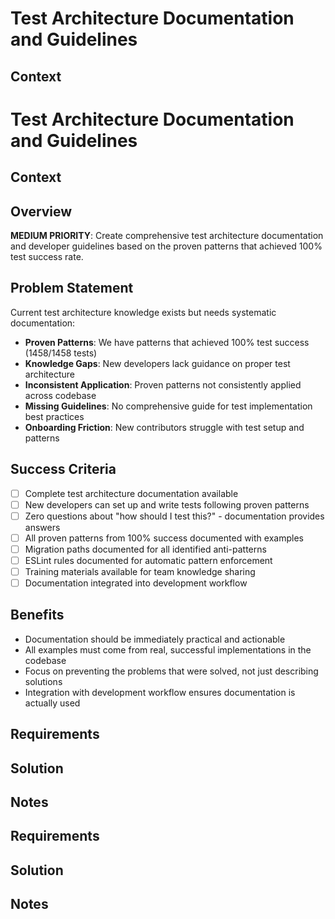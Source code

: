 # Test Architecture Documentation and Guidelines

## Context

# Test Architecture Documentation and Guidelines

## Context

## Overview

**MEDIUM PRIORITY**: Create comprehensive test architecture documentation and developer guidelines based on the proven patterns that achieved 100% test success rate.

## Problem Statement

Current test architecture knowledge exists but needs systematic documentation:

- **Proven Patterns**: We have patterns that achieved 100% test success (1458/1458 tests) 
- **Knowledge Gaps**: New developers lack guidance on proper test architecture
- **Inconsistent Application**: Proven patterns not consistently applied across codebase
- **Missing Guidelines**: No comprehensive guide for test implementation best practices
- **Onboarding Friction**: New contributors struggle with test setup and patterns

## Success Criteria

- [ ] Complete test architecture documentation available
- [ ] New developers can set up and write tests following proven patterns
- [ ] Zero questions about "how should I test this?" - documentation provides answers
- [ ] All proven patterns from 100% success documented with examples
- [ ] Migration paths documented for all identified anti-patterns
- [ ] ESLint rules documented for automatic pattern enforcement
- [ ] Training materials available for team knowledge sharing
- [ ] Documentation integrated into development workflow

## Benefits

- Documentation should be immediately practical and actionable
- All examples must come from real, successful implementations in the codebase
- Focus on preventing the problems that were solved, not just describing solutions
- Integration with development workflow ensures documentation is actually used

## Requirements

## Solution

## Notes


## Requirements

## Solution

## Notes
